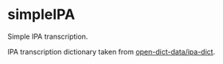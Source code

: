 # simpleIPA
Simple IPA transcription.

IPA transcription dictionary taken from [open-dict-data/ipa-dict](https://github.com/open-dict-data/ipa-dict).